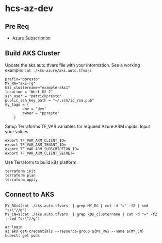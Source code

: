 # hcs-az-dev

## Pre Req
* Azure Subscription 

## Build AKS Cluster

Update the aks.auto.tfvars file with your information. 
See a working example: `cat ./k8s-azure/aks.auto.tfvars` 
```
prefix="ppresto"
MY_RG="aks-rg"
k8s_clustername="example-aks1"
location = "West US 2"
ssh_user = "patrickpresto"
public_ssh_key_path = "~/.ssh/id_rsa.pub"
my_tags = {
        env = "dev"
        owner = "ppresto"
    }
```

Setup Terraforms TF_VAR variables for required Azure ARM inputs.  Input your values.
```
export TF_VAR_ARM_CLIENT_ID=
export TF_VAR_ARM_TENANT_ID=
export TF_VAR_ARM_SUBSCRIPTION_ID=
export TF_VAR_ARM_CLIENT_SECRET=

```

Use Terraform to build k8s platform.
```
terraform init
terraform plan
terraform apply
```

## Connect to AKS
```
MY_RG=$(cat ./aks.auto.tfvars  | grep MY_RG | cut -d "=" -f2 | sed "s/\"//g")
MY_CN=$(cat ./aks.auto.tfvars  | grep k8s_clustername | cut -d "=" -f2 | sed "s/\"//g")

az login
az aks get-credentials --resource-group ${MY_RG} --name ${MY_CN}
kubectl get pods
```